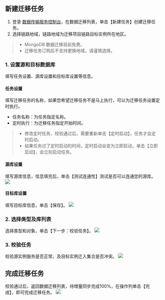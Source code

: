 ## 新建迁移任务
1. 登录 [数据传输服务控制台](https://console.cloud.tencent.com/dtsnew/migrate/page)，在数据迁移列表，单击【新建任务】创建迁移任务。
2. 选择链路地域，链路地域为迁移项目链路目标实例所在地区。
>
>- MongoDB 数据迁移目前免费。
>- 迁移任务订购后不支持更换地域，请谨慎选择。

### 1. 设置源和目标数据库
填写任务设置、源库设置和目标库设置等信息。

#### 任务设置
填写迁移任务的名称，如果您希望迁移任务不是马上执行，可以为迁移任务设置定时执行。
- 任务名称：为任务指定名称。
- 定时执行：为迁移任务指定开始时间。
>
> - 修改定时任务，校验通过后，需要重新单击【定时启动】，任务才会定时启动。
> - 如果任务过了定时启动的时间，定时启动会变为立即启动，单击【立即启动】，会立刻启动任务。
> 

#### 源库设置
填写源库信息，信息填完后，单击【测试连通性】测试是否可以连通您的源库。
![](https://main.qcloudimg.com/raw/e8b4cf534fd22df74a873f66bb40fa9d.png)

#### 目标库设置
填写目标库信息，单击【保存】。
![](https://main.qcloudimg.com/raw/97b9c26ab5438c470fee83b86c43f7bc.png)

### 2. 选择类型及库列表
选择类型和对象，单击【下一步：校验任务】。
![](https://main.qcloudimg.com/raw/84e8f7bc56bd3805dbc5e21a8a182dd6.png)

### 3. 校验任务
校验源实例服务是否正常，及目标实例迁入集合是否冲突。
![](https://main.qcloudimg.com/raw/ec09ca0a336064f5bff7f4bfa10af950.png)

## 完成迁移任务
校验通过后，返回数据迁移列表，待增量同步完成100%，在操作列单击【完成】，即可完成迁移任务。
![](https://main.qcloudimg.com/raw/c78832f8f369c9f8fb311c1ea5790f9a.png)
